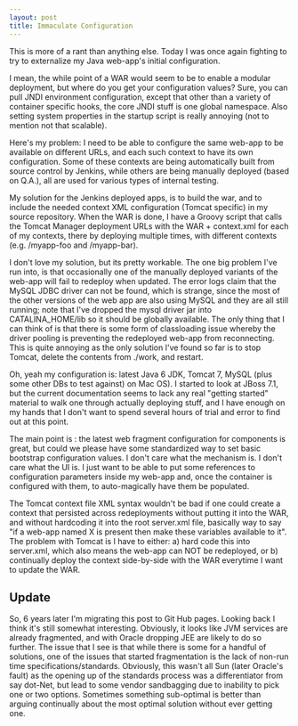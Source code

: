 ```yaml
---
layout: post
title: Immaculate Configuration
---
```


This is more of a rant than anything else. Today I was once 
again fighting to try to externalize my Java web-app's initial configuration.

I mean, the while point of a WAR would seem to be to enable a modular deployment, 
but where do you get your configuration values? Sure, you can pull JNDI environment configuration, 
except that other than a variety of container specific hooks, 
the core JNDI stuff is one global namespace. Also setting system properties 
in the startup script is really annoying (not to mention not that scalable).

Here's my problem: I need to be able to configure the same web-app to be available 
on different URLs, and each such context to have its own configuration. Some of 
these contexts are being automatically built from source control by Jenkins, 
while others are being manually deployed (based on Q.A.), 
all are used for various types of internal testing.

My solution for the Jenkins deployed apps, 
is to build the war, and to include the needed context XML configuration 
(Tomcat specific) in my source repository. When the WAR is done, 
I have a Groovy script that calls the Tomcat Manager deployment 
URLs with the WAR + context.xml for each of my contexts, 
there by deploying multiple times, with different contexts (e.g. /myapp-foo and /myapp-bar).

I don't love my solution, but its pretty workable. The 
one big problem I've run into, is that occasionally one of 
the manually deployed variants of the web-app will fail to 
redeploy when updated. The error logs claim that the MySQL JDBC driver 
can not be found, which is strange, since the most of the other versions of the 
web app are also using MySQL and they are all still running; note that 
I've dropped the mysql driver jar into CATALINA_HOME/lib so it should be 
globally available. The only thing that I can think of is that there is 
some form of classloading issue whereby the driver pooling is preventing 
the redeployed web-app from reconnecting. This is quite annoying 
as the only solution I've found so far is to stop Tomcat, 
delete the contents from ./work, and restart.

Oh, yeah my configuration is: latest Java 6 JDK, Tomcat 7, MySQL 
(plus some other DBs to test against) on Mac OS). I started to look at JBoss 7.1, 
but the current documentation seems to lack any real "getting started" material to walk one through 
actually deploying stuff, and I have enough on my hands that I don't want 
to spend several hours of trial and error to find out at this point.

The main point is : the latest web fragment configuration for components is great, 
but could we please have some standardized way to set basic bootstrap configuration values. I don't 
care what the mechanism is. I don't care what the UI is. I just want to be able to put 
some references to configuration parameters inside my web-app and, 
once the container is configured with them, to auto-magically have them be populated.

The Tomcat context file XML syntax wouldn't be bad if one could create a context that 
persisted across redeployments without putting it into the WAR, 
and without hardcoding it into the root server.xml file, 
basically way to say "if a web-app named X is present then make these 
variables available to it". The problem with Tomcat is I have to either: 
a) hard code this into server.xml, which also means the web-app can NOT be redeployed, or 
b) continually deploy the context side-by-side with the WAR everytime I want to update the WAR.


## Update 

So, 6 years later I'm migrating this post to Git Hub pages.  Looking back I think it's still somewhat 
interesting.  Obviously, it looks like JVM services are already fragmented, and with Oracle dropping JEE 
are likely to do so further.  The issue that I see is that while there is some for a handful of solutions, 
one of the issues that started fragmentation is the lack of non-run time specifications/standards.  Obviously, 
this wasn't all Sun (later Oracle's fault) as the opening up of the standards process was a 
differentiator from say dot-Net, but lead to some vendor sandbagging due to inability to pick 
one or two options.  Sometimes something sub-optimal is better than arguing continually 
about the most optimal solution without ever getting one.